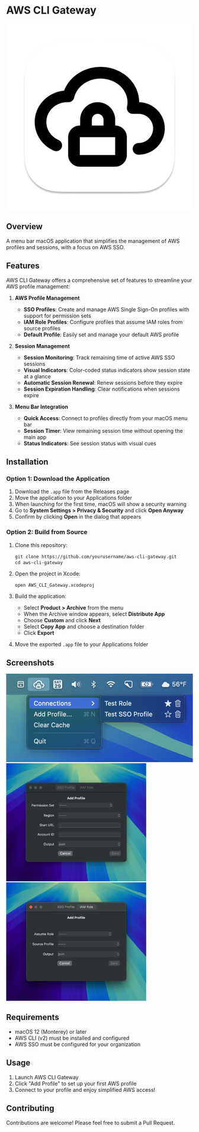 # AWS CLI Gateway

<p align="center">
    <img src="AWS CLI Gateway/Assets.xcassets/AppIcon.appiconset/aws-cli-512.png">
</p>

## Overview

A menu bar macOS application that simplifies the management of AWS profiles and sessions, with a focus on AWS SSO.

## Features

AWS CLI Gateway offers a comprehensive set of features to streamline your AWS profile management:

1. **AWS Profile Management**
   - **SSO Profiles**: Create and manage AWS Single Sign-On profiles with support for permission sets
   - **IAM Role Profiles**: Configure profiles that assume IAM roles from source profiles
   - **Default Profile**: Easily set and manage your default AWS profile

2. **Session Management**
   - **Session Monitoring**: Track remaining time of active AWS SSO sessions
   - **Visual Indicators**: Color-coded status indicators show session state at a glance
   - **Automatic Session Renewal**: Renew sessions before they expire
   - **Session Expiration Handling**: Clear notifications when sessions expire

3. **Menu Bar Integration**
   - **Quick Access**: Connect to profiles directly from your macOS menu bar
   - **Session Timer**: View remaining session time without opening the main app
   - **Status Indicators**: See session status with visual cues

## Installation

### Option 1: Download the Application

1. Download the ```.app``` file from the Releases page
2. Move the application to your Applications folder
3. When launching for the first time, macOS will show a security warning
4. Go to **System Settings > Privacy & Security** and click **Open Anyway**
5. Confirm by clicking **Open** in the dialog that appears

### Option 2: Build from Source

1. Clone this repository:
   ```
   git clone https://github.com/yourusername/aws-cli-gateway.git
   cd aws-cli-gateway
   ```

2. Open the project in Xcode:
   ```
   open AWS_CLI_Gateway.xcodeproj
   ```

3. Build the application:
   - Select **Product > Archive** from the menu
   - When the Archive window appears, select **Distribute App**
   - Choose **Custom** and click **Next**
   - Select **Copy App** and choose a destination folder
   - Click **Export**

4. Move the exported ```.app``` file to your Applications folder

## Screenshots

<img src="screenshots/Menu Bar.png">

<img src="screenshots/Permission Sets.png" width= 75%>

<img src="screenshots/IAM Roles.png" width= 75%>

## Requirements

- macOS 12 (Monterey) or later
- AWS CLI (v2) must be installed and configured
- AWS SSO must be configured for your organization

## Usage

1. Launch AWS CLI Gateway
2. Click "Add Profile" to set up your first AWS profile
3. Connect to your profile and enjoy simplified AWS access!

## Contributing

Contributions are welcome! Please feel free to submit a Pull Request.
